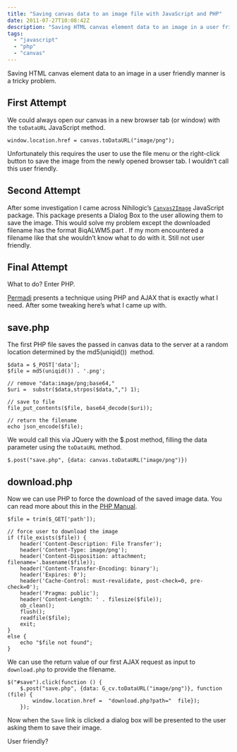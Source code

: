 ```yaml
---
title: "Saving canvas data to an image file with JavaScript and PHP"
date: 2011-07-27T10:08:42Z
description: "Saving HTML canvas element data to an image in a user friendly manner is a tricky problem. Let's look at one way to solve it."
tags:
  - "javascript"
  - "php"
  - "canvas"
---
```


Saving HTML canvas element data to an image in a user friendly manner is a tricky problem.

## First Attempt

We could always open our canvas in a new browser tab (or window) with the `toDataURL` JavaScript method.

    window.location.href = canvas.toDataURL("image/png");

Unfortunately this requires the user to use the file menu or the right-click button to save the image from the newly opened browser tab. I wouldn’t call this user friendly.

## Second Attempt

After some investigation I came across Nihilogic’s [`Canvas2Image`][1] JavaScript package. This package presents a Dialog Box to the user allowing them to save the image. This would solve my problem except the downloaded filename has the format 8iqALWM5.part . If my mom encountered a filename like that she wouldn’t know what to do with it. Still not user friendly.

 [1]: http://www.nihilogic.dk/labs/canvas2image/

## Final Attempt

What to do? Enter PHP.

[Permadi][2] presents a technique using PHP and AJAX that is exactly what I need. After some tweaking here’s what I came up with.

 [2]: http://www.permadi.com/blog/2010/10/html5-saving-canvas-image-data-using-php-and-ajax/

## save.php

The first PHP file saves the passed in canvas data to the server at a random location determined by the md5(uniqid())  method.

    $data = $_POST['data'];
    $file = md5(uniqid()) . '.png';
    
    // remove "data:image/png;base64,"
    $uri =  substr($data,strpos($data,",") 1);
    
    // save to file
    file_put_contents($file, base64_decode($uri));
    
    // return the filename
    echo json_encode($file);

We would call this via JQuery with the $.post method, filling the data parameter using the `toDataURL` method.

    $.post("save.php", {data: canvas.toDataURL("image/png")})

## download.php

Now we can use PHP to force the download of the saved image data. You can read more about this in the [PHP Manual][3].

 [3]: http://php.net/manual/en/function.readfile.php

    $file = trim($_GET['path']);
    
    // force user to download the image
    if (file_exists($file)) {
        header('Content-Description: File Transfer');
        header('Content-Type: image/png');
        header('Content-Disposition: attachment; filename='.basename($file));
        header('Content-Transfer-Encoding: binary');
        header('Expires: 0');
        header('Cache-Control: must-revalidate, post-check=0, pre-check=0');
        header('Pragma: public');
        header('Content-Length: ' . filesize($file));
        ob_clean();
        flush();
        readfile($file);
        exit;
    }
    else {
        echo "$file not found";
    }

We can use the return value of our first AJAX request as input to `download.php` to provide the filename.

    $("#save").click(function () {
        $.post("save.php", {data: G_cv.toDataURL("image/png")}, function (file) {
            window.location.href =  "download.php?path="  file});
        });

Now when the `Save` link is clicked a dialog box will be presented to the user asking them to save their image.

User friendly?
